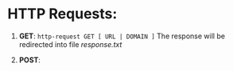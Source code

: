 # HTTP Requests:

1. **GET**: 
  ```http-request GET [ URL | DOMAIN ]```
  The response will be redirected into file *response.txt*

2. **POST**:
